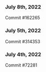 ### July 8th, 2022

Commit #162265

### July 5th, 2022

Commit #314353


### July 4th, 2022

Commit #72281
